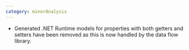 ```yaml
---
category: minorAnalysis
---
```

* Generated .NET Runtime models for properties with both getters and setters have been removed as this is now handled by the data flow library.
